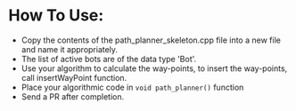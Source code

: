# How To Use:
* Copy the contents of the path_planner_skeleton.cpp file into a new file and name it appropriately. 
* The list of active bots are of the data type 'Bot'.
* Use your algorithm to calculate the way-points, to insert the way-points, call insertWayPoint function.
* Place your algorithmic code in `void path_planner()` function
* Send a PR after completion.


